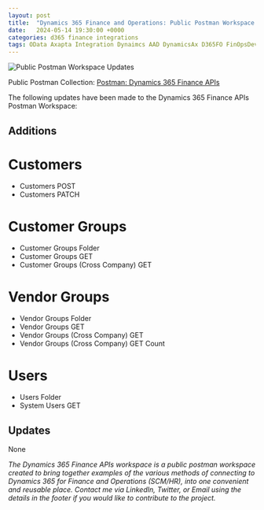 ```yaml
---
layout: post
title:  "Dynamics 365 Finance and Operations: Public Postman Workspace Updates 14th May 2024"
date:   2024-05-14 19:30:00 +0000
categories: d365 finance integrations
tags: OData Axapta Integration Dynaimcs AAD DynamicsAx D365FO FinOpsDevOps App registration MSDyn365FO AXCommunityBlog EntraID D365 Dynamics365 MSDAX X++ DAX MSDyn365 Entra Dyn365 Dyn365FO SysAdmin D365 AAD Azure Active Directory DMF Postman
---
```


![Public Postman Workspace Updates](/assets/images/2024-05-14/Designer_sm.jpeg)

Public Postman Collection: [Postman: Dynamics 365 Finance APIs](https://www.postman.com/anthonyblakedev/workspace/dynamics-365-finance-apis)

The following updates have been made to the Dynamics 365 Finance APIs Postman Workspace:

## Additions

# Customers
- Customers POST
- Customers PATCH

# Customer Groups
- Customer Groups Folder
- Customer Groups GET 
- Customer Groups (Cross Company) GET 

# Vendor Groups
- Vendor Groups Folder
- Vendor Groups GET 
- Vendor Groups (Cross Company) GET 
- Vendor Groups (Cross Company) GET Count

# Users
- Users Folder
- System Users GET

## Updates

None


_The Dynamics 365 Finance APIs workspace is a public postman workspace created to bring together examples of the various methods of connecting to Dynamics 365 for Finance and Operations (SCM/HR), into one convenient and reusable place. Contact me via LinkedIn, Twitter, or Email using the details in the footer if you would like to contribute to the project._

